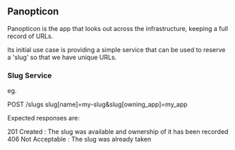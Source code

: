 ## Panopticon

Panopticon is the app that looks out across the infrastructure, keeping a full record 
of URLs.

Its initial use case is providing a simple service that can be used to reserve a 'slug'
so that we have unique URLs.

### Slug Service

eg.

POST /slugs
slug[name]=my-slug&slug[owning_app]=my_app

Expected responses are:

201 Created : The slug was available and ownership of it has been recorded
406 Not Acceptable : The slug was already taken